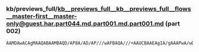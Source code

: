 ### kb/previews_full/kb__previews_full__kb__previews_full__flows__master-first__master-only@guest.har.part044.md.part001.md.part001.md (part 002)

```md
AAMDAwACAgMAAQABAAMBAQD/AP8A/AD/AP///wAFBAQA///+AAUCBAAEAgIA/gAAAPwA/wD+/v8A/v7+AP///wADAgIAAQABAP3+/QD+/v4AAgICAPz+/QABAgE
```

```
